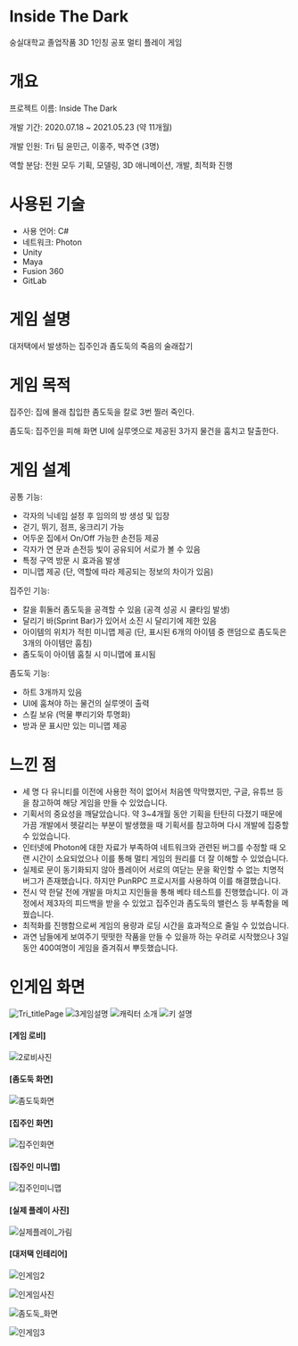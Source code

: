 # Inside The Dark
숭실대학교 졸업작품 3D 1인칭 공포 멀티 플레이 게임


# 개요
프로젝트 이름: Inside The Dark

개발 기간: 2020.07.18 ~ 2021.05.23 (약 11개월)

개발 인원: Tri 팀 윤민근, 이홍주, 박주연 (3명)

역할 분담: 전원 모두 기획, 모델링, 3D 애니메이션, 개발, 최적화 진행


# 사용된 기술
- 사용 언어: C#
- 네트워크: Photon
- Unity
- Maya
- Fusion 360
- GitLab


# 게임 설명
대저택에서 발생하는 집주인과 좀도둑의 죽음의 술래잡기


# 게임 목적
집주인: 집에 몰래 칩입한 좀도둑을 칼로 3번 찔러 죽인다.

좀도둑: 집주인을 피해 화면 UI에 실루엣으로 제공된 3가지 물건을 훔치고 탈출한다.


# 게임 설계
공통 기능:
- 각자의 닉네임 설정 후 임의의 방 생성 및 입장
- 걷기, 뛰기, 점프, 웅크리기 가능
- 어두운 집에서 On/Off 가능한 손전등 제공
- 각자가 연 문과 손전등 빛이 공유되어 서로가 볼 수 있음
- 특정 구역 방문 시 효과음 발생
- 미니맵 제공 (단, 역할에 따라 제공되는 정보의 차이가 있음)

집주인 기능:
- 칼을 휘둘러 좀도둑을 공격할 수 있음 (공격 성공 시 쿨타임 발생)
- 달리기 바(Sprint Bar)가 있어서 소진 시 달리기에 제한 있음
- 아이템의 위치가 적힌 미니맵 제공 (단, 표시된 6개의 아이템 중 랜덤으로 좀도둑은 3개의 아이템만 훔침)
- 좀도둑이 아이템 훔칠 시 미니맵에 표시됨

좀도둑 기능:
- 하트 3개까지 있음
- UI에 훔쳐야 하는 물건의 실루엣이 출력
- 스킬 보유 (먹물 뿌리기와 투명화)
- 방과 문 표시만 있는 미니맵 제공


# 느낀 점
- 세 명 다 유니티를 이전에 사용한 적이 없어서 처음엔 막막했지만, 구글, 유튜브 등을 참고하여 해당 게임을 만들 수 있었습니다. 
- 기획서의 중요성을 깨달았습니다. 약 3~4개월 동안 기획을 탄탄히 다졌기 때문에 가끔 개발에서 헷갈리는 부분이 발생했을 때 기획서를 참고하며 다시 개발에 집중할 수 있었습니다.
- 인터넷에 Photon에 대한 자료가 부족하여 네트워크와 관련된 버그를 수정할 때 오랜 시간이 소요되었으나 이를 통해 멀티 게임의 원리를 더 잘 이해할 수 있었습니다.
- 실제로 문이 동기화되지 않아 플레이어 서로의 여닫는 문을 확인할 수 없는 치명적 버그가 존재했습니다. 하지만 PunRPC 프로시저를 사용하여 이를 해결했습니다.
- 전시 약 한달 전에 개발을 마치고 지인들을 통해 베타 테스트를 진행했습니다. 이 과정에서 제3자의 피드백을 받을 수 있었고 집주인과 좀도둑의 밸런스 등 부족함을 메꿨습니다.
- 최적화를 진행함으로써 게임의 용량과 로딩 시간을 효과적으로 줄일 수 있었습니다.
- 과연 남들에게 보여주기 떳떳한 작품을 만들 수 있을까 하는 우려로 시작했으나 3일 동안 400여명이 게임을 즐겨줘서 뿌듯했습니다.


# 인게임 화면
![Tri_titlePage](https://github.com/mingeun26/Grad_Project/assets/76557726/f112f5b9-cdb9-4f2c-a175-4c1ac2b06428)
![3게임설명](https://github.com/mingeun26/Grad_Project/assets/76557726/67754897-a94a-4b94-8f4d-5d4669d9a328)
![캐릭터 소개](https://github.com/mingeun26/Grad_Project/assets/76557726/b4e94327-dc47-47f8-a325-e7ad3d485178)
![키 설명](https://github.com/mingeun26/Grad_Project/assets/76557726/0a43e5c7-ebdb-4c80-9896-b540c56cc4bd)


#### [게임 로비]

![2로비사진](https://github.com/mingeun26/Grad_Project/assets/76557726/96f9bdc0-17fa-44da-b95f-0adb64a574c0)


#### [좀도둑 화면]

![좀도둑화면](https://github.com/mingeun26/Grad_Project/assets/76557726/e4671b93-575c-4ab8-8366-61f1b1d5583c)


#### [집주인 화면]

![집주인화면](https://github.com/mingeun26/Grad_Project/assets/76557726/90cecd7f-116a-4ceb-83c8-f0752dc1bb35)


#### [집주인 미니맵]

![집주인미니맵](https://github.com/mingeun26/Grad_Project/assets/76557726/4fdcfbe0-69be-4222-a379-26a119e9f71b)


#### [실제 플레이 사진]

![실제플레이_가림](https://github.com/mingeun26/Grad_Project/assets/76557726/30c57332-45d2-4b4c-963c-b26bca9ee0ad)


#### [대저택 인테리어]
![인게임2](https://github.com/mingeun26/Grad_Project/assets/76557726/4e9515d2-7f9d-4568-8ad8-41f2440e06ef)

![인게임사진](https://github.com/mingeun26/Grad_Project/assets/76557726/12ded0f5-5215-4dd7-9a57-1eb23abdaedd)

![좀도둑_화면](https://github.com/mingeun26/Grad_Project/assets/76557726/8e443092-3c9f-4383-998c-63f9c46c7a5f)

![인게임3](https://github.com/mingeun26/Grad_Project/assets/76557726/6b04b1e8-5d69-41e2-a4b9-2976471bc605)




